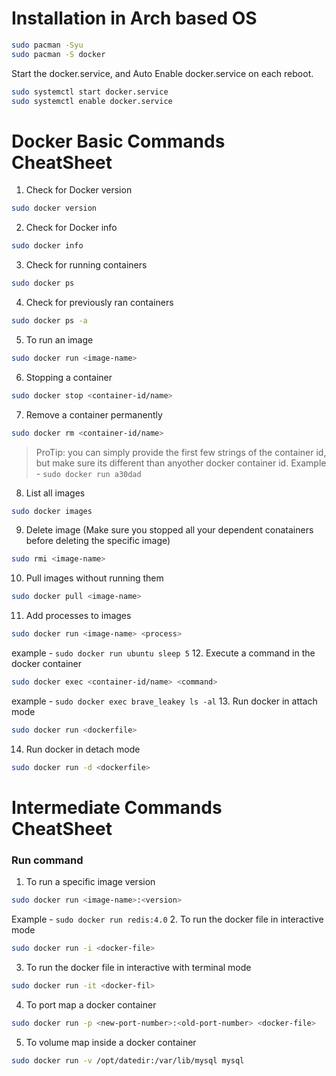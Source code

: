 # Installation in Arch based OS
```bash
sudo pacman -Syu
sudo pacman -S docker
```
Start the docker.service, and Auto Enable docker.service on each reboot.
```bash
sudo systemctl start docker.service
sudo systemctl enable docker.service
```

# Docker Basic Commands CheatSheet

1. Check for Docker version
```bash
sudo docker version
```
2. Check for Docker info 
```bash
sudo docker info
```
3. Check for running containers
```bash
sudo docker ps
```
4. Check for previously ran containers
```bash
sudo docker ps -a 
```
5. To run an image
```bash
sudo docker run <image-name>
```
6. Stopping a container
```bash
sudo docker stop <container-id/name>
```
7. Remove a container permanently
```bash
sudo docker rm <container-id/name>
```
> ProTip: you can simply provide the first few strings of the container id, but make sure its different than anyother docker container id. Example - `sudo docker run a30dad`
8. List all images 
```bash
sudo docker images
```
9. Delete image (Make sure you stopped all your dependent conatainers before deleting the specific image)
```bash
sudo rmi <image-name>
```
10. Pull images without running them
```bash
sudo docker pull <image-name>
```
11. Add processes to images
```bash
sudo docker run <image-name> <process>
```
example - `sudo docker run ubuntu sleep 5`
12. Execute a command in the docker container
```bash
sudo docker exec <container-id/name> <command>
```
example - `sudo docker exec brave_leakey ls -al`
13. Run docker in attach mode
```bash
sudo docker run <dockerfile>
```
14. Run docker in detach mode
```bash
sudo docker run -d <dockerfile>
```

# Intermediate Commands CheatSheet 

### Run command
1. To run a specific image version
```bash
sudo docker run <image-name>:<version>
```
Example - `sudo docker run redis:4.0`
2. To run the docker file in interactive mode
```bash
sudo docker run -i <docker-file>
```
3. To run the docker file in interactive with terminal mode
```bash
sudo docker run -it <docker-fil>
```
4. To port map a docker container
```bash
sudo docker run -p <new-port-number>:<old-port-number> <docker-file>
```
5. To volume map inside a docker container
```bash
sudo docker run -v /opt/datedir:/var/lib/mysql mysql
```

